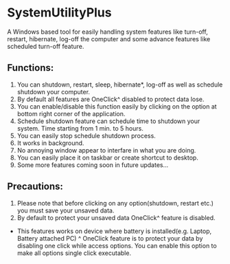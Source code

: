# SystemUtilityPlus
A Windows based tool for easily handling system features like turn-off, restart, hibernate, log-off the computer and some advance features like scheduled turn-off feature.

## Functions:

1) You can shutdown, restart, sleep, hibernate*, log-off as well as schedule shutdown your computer.
2) By default all features are OneClick^ disabled to protect data lose.
3) You can enable/disable this function easily by clicking on the option at bottom right corner of the application.
4) Schedule shutdown feature can schedule time to shutdown your system. Time starting from 1 min. to 5 hours.
5) You can easily stop schedule shutdown process.
6) It works in background.
7) No annoying window appear to interfare in what you are doing.
8) You can easily place it on taskbar or create shortcut to desktop.
9) Some more features coming soon in future updates...


## Precautions:

1) Please note that before clicking on any option(shutdown, restart etc.) you must save your unsaved data.
2) By default to protect your unsaved data OneClick^ feature is disabled.



* This features works on device where battery is installed(e.g. Laptop, Battery attached PC)
^ OneClick feature is to protect your data by disabling one click while access options. You can enable this option to make all options single click executable.
